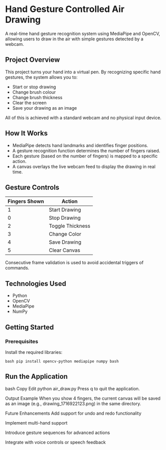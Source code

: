 # Hand Gesture Controlled Air Drawing

A real-time hand gesture recognition system using MediaPipe and OpenCV, allowing users to draw in the air with simple gestures detected by a webcam.

## Project Overview

This project turns your hand into a virtual pen. By recognizing specific hand gestures, the system allows you to:

- Start or stop drawing  
- Change brush colour  
- Change brush thickness  
- Clear the screen  
- Save your drawing as an image  

All of this is achieved with a standard webcam and no physical input device.

## How It Works

- MediaPipe detects hand landmarks and identifies finger positions.
- A gesture recognition function determines the number of fingers raised.
- Each gesture (based on the number of fingers) is mapped to a specific action.
- A canvas overlays the live webcam feed to display the drawing in real time.

## Gesture Controls

| Fingers Shown | Action           |
|---------------|------------------|
| 1             | Start Drawing    |
| 0             | Stop Drawing     |
| 2             | Toggle Thickness |
| 3             | Change Color     |
| 4             | Save Drawing     |
| 5             | Clear Canvas     |

Consecutive frame validation is used to avoid accidental triggers of commands.

## Technologies Used

- Python  
- OpenCV  
- MediaPipe  
- NumPy  

## Getting Started

### Prerequisites

Install the required libraries:

```bash pip install opencv-python mediapipe numpy bash```

## Run the Application
bash
Copy
Edit
python air_draw.py
Press q to quit the application.

Output Example
When you show 4 fingers, the current canvas will be saved as an image (e.g., drawing_1716922123.png) in the same directory.

Future Enhancements
Add support for undo and redo functionality

Implement multi-hand support

Introduce gesture sequences for advanced actions

Integrate with voice controls or speech feedback

